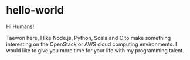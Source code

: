 # hello-world

Hi Humans!

Taewon here, I like Node.js, Python, Scala and C to make something interesting on the OpenStack or AWS cloud computing environments.
I would like to give you more time for your life with my programming talent.  
